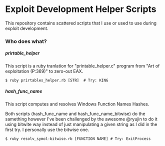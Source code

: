 # Exploit Development Helper Scripts
This repository contains scattered scripts that I use or used to use during exploit development.


### Who does what? 


##### prirtable_helper
This script is a ruby tranlation for "printable_helper.c" program from "Art of exploitation (P:369)" to zero-out EAX.


```
$ ruby prirtables_helper.rb [STR]  # Try: KING
```

##### hash_func_name
This script computes and resolves Windows Function Names Hashes.

Both scripts (hash_func_name and hash_func_name_bitwise) do the samething however I've been challenged by the awesome @ryujin to do it using bitwite way instead of just manipulating a given string as I did in the first try. I personally use the bitwise one.

```
$ ruby resolv_symol-bitwise.rb [FUNCTION NAME] # Try: ExitProcess
```
